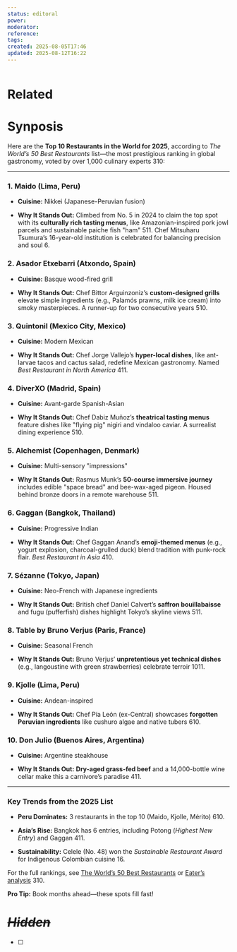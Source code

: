 ```yaml
---
status: editoral
power: 
moderator: 
reference: 
tags: 
created: 2025-08-05T17:46
updated: 2025-08-12T16:22
---
```

```table-of-contents
```

# Related

# Synposis
Here are the **Top 10 Restaurants in the World for 2025**, according to _The World’s 50 Best Restaurants_ list—the most prestigious ranking in global gastronomy, voted by over 1,000 culinary experts 310:

---

### **1. Maido (Lima, Peru)**

- **Cuisine:** Nikkei (Japanese-Peruvian fusion)
    
- **Why It Stands Out:** Climbed from No. 5 in 2024 to claim the top spot with its **culturally rich tasting menus**, like Amazonian-inspired pork jowl parcels and sustainable paiche fish "ham" 511. Chef Mitsuharu Tsumura’s 16-year-old institution is celebrated for balancing precision and soul 6.
    

### **2. Asador Etxebarri (Atxondo, Spain)**

- **Cuisine:** Basque wood-fired grill
    
- **Why It Stands Out:** Chef Bittor Arguinzoniz’s **custom-designed grills** elevate simple ingredients (e.g., Palamós prawns, milk ice cream) into smoky masterpieces. A runner-up for two consecutive years 510.
    

### **3. Quintonil (Mexico City, Mexico)**

- **Cuisine:** Modern Mexican
    
- **Why It Stands Out:** Chef Jorge Vallejo’s **hyper-local dishes**, like ant-larvae tacos and cactus salad, redefine Mexican gastronomy. Named _Best Restaurant in North America_ 411.
    

### **4. DiverXO (Madrid, Spain)**

- **Cuisine:** Avant-garde Spanish-Asian
    
- **Why It Stands Out:** Chef Dabiz Muñoz’s **theatrical tasting menus** feature dishes like "flying pig" nigiri and vindaloo caviar. A surrealist dining experience 510.
    

### **5. Alchemist (Copenhagen, Denmark)**

- **Cuisine:** Multi-sensory "impressions"
    
- **Why It Stands Out:** Rasmus Munk’s **50-course immersive journey** includes edible "space bread" and bee-wax-aged pigeon. Housed behind bronze doors in a remote warehouse 511.
    

### **6. Gaggan (Bangkok, Thailand)**

- **Cuisine:** Progressive Indian
    
- **Why It Stands Out:** Chef Gaggan Anand’s **emoji-themed menus** (e.g., yogurt explosion, charcoal-grulled duck) blend tradition with punk-rock flair. _Best Restaurant in Asia_ 410.
    

### **7. Sézanne (Tokyo, Japan)**

- **Cuisine:** Neo-French with Japanese ingredients
    
- **Why It Stands Out:** British chef Daniel Calvert’s **saffron bouillabaisse** and fugu (pufferfish) dishes highlight Tokyo’s skyline views 511.
    

### **8. Table by Bruno Verjus (Paris, France)**

- **Cuisine:** Seasonal French
    
- **Why It Stands Out:** Bruno Verjus’ **unpretentious yet technical dishes** (e.g., langoustine with green strawberries) celebrate terroir 1011.
    

### **9. Kjolle (Lima, Peru)**

- **Cuisine:** Andean-inspired
    
- **Why It Stands Out:** Chef Pía León (ex-Central) showcases **forgotten Peruvian ingredients** like cushuro algae and native tubers 610.
    

### **10. Don Julio (Buenos Aires, Argentina)**

- **Cuisine:** Argentine steakhouse
    
- **Why It Stands Out:** **Dry-aged grass-fed beef** and a 14,000-bottle wine cellar make this a carnivore’s paradise 411.
    

---

### **Key Trends from the 2025 List**

- **Peru Dominates:** 3 restaurants in the top 10 (Maido, Kjolle, Mérito) 610.
    
- **Asia’s Rise:** Bangkok has 6 entries, including Potong (_Highest New Entry_) and Gaggan 411.
    
- **Sustainability:** Celele (No. 48) won the _Sustainable Restaurant Award_ for Indigenous Colombian cuisine 16.
    

For the full rankings, see [The World’s 50 Best Restaurants](https://www.theworlds50best.com) or [Eater’s analysis](https://www.eater.com/awards-season/887335/worlds-50-best-restaurants-2025-full-list-of-winners) 310.

**Pro Tip:** Book months ahead—these spots fill fast!

# *~~Hidden~~*
- [ ] 
